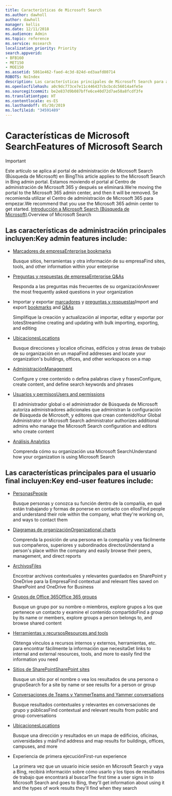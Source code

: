 ```yaml
---
title: Características de Microsoft Search
ms.author: dawholl
author: dawholl
manager: kellis
ms.date: 12/11/2018
ms.audience: Admin
ms.topic: reference
ms.service: mssearch
localization_priority: Priority
search.appverid:
- BFB160
- MET150
- MOE150
ms.assetid: 5861e462-faed-4c3d-824d-ed3aafd80714
ROBOTS: NoIndex
description: Las características principales de Microsoft Search para administradores y usuarios finales incluyen marcadores, preguntas y respuestas e información detallada de administración y datos
ms.openlocfilehash: a0c9dc773ce7e11c446437cbcbcdc56014a4fe5e
ms.sourcegitcommit: be2e837d9b087bffe6ce40d72d7ae58a8fcdf3fe
ms.translationtype: HT
ms.contentlocale: es-ES
ms.lasthandoff: 05/30/2019
ms.locfileid: "34591489"
---
```

# <a name="features-of-microsoft-search"></a><span data-ttu-id="93472-103">Características de Microsoft Search</span><span class="sxs-lookup"><span data-stu-id="93472-103">Features of Microsoft Search</span></span>

> [!IMPORTANT]
> <span data-ttu-id="93472-104">Este artículo se aplica al portal de administración de Microsoft Search (Búsqueda de Microsoft) en Bing</span><span class="sxs-lookup"><span data-stu-id="93472-104">This article applies to the Microsoft Search in Bing admin portal.</span></span> <span data-ttu-id="93472-105">Estamos moviendo el portal al Centro de administración de Microsoft 365 y después se eliminará.</span><span class="sxs-lookup"><span data-stu-id="93472-105">We’re moving the portal to the Microsoft 365 admin center, and then it will be removed.</span></span> <span data-ttu-id="93472-106">Se recomienda utilizar el Centro de administración de Microsoft 365 para empezar.</span><span class="sxs-lookup"><span data-stu-id="93472-106">We recommend that you use the Microsoft 365 admin center to get started.</span></span> <span data-ttu-id="93472-107">[Introducción a Microsoft Search (Búsqueda de Microsoft)](overview-microsoft-search.md).</span><span class="sxs-lookup"><span data-stu-id="93472-107">Overview of Microsoft Search</span></span>

## <a name="key-admin-features-include"></a><span data-ttu-id="93472-108">Las características de administración principales incluyen:</span><span class="sxs-lookup"><span data-stu-id="93472-108">Key admin features include:</span></span>

- [<span data-ttu-id="93472-109">Marcadores de empresa</span><span class="sxs-lookup"><span data-stu-id="93472-109">Enterprise bookmarks</span></span>](create-and-manage-bookmarks.md)
    
    <span data-ttu-id="93472-110">Busque sitios, herramientas y otra información de su empresa</span><span class="sxs-lookup"><span data-stu-id="93472-110">Find sites, tools, and other information within your enterprise</span></span>
    
- [<span data-ttu-id="93472-111">Preguntas y respuestas de empresa</span><span class="sxs-lookup"><span data-stu-id="93472-111">Enterprise Q&As</span></span>](create-and-manage-qas.md)
    
    <span data-ttu-id="93472-112">Responda a las preguntas más frecuentes de su organización</span><span class="sxs-lookup"><span data-stu-id="93472-112">Answer the most frequently asked questions in your organization</span></span>
    
- <span data-ttu-id="93472-113">Importar y exportar [marcadores](bulk-create-bookmarks.md) y [preguntas y respuestas](bulk-create-qas.md)</span><span class="sxs-lookup"><span data-stu-id="93472-113">Import and export [bookmarks](bulk-create-bookmarks.md) and [Q&As](bulk-create-qas.md)</span></span>
    
    <span data-ttu-id="93472-114">Simplifique la creación y actualización al importar, editar y exportar por lotes</span><span class="sxs-lookup"><span data-stu-id="93472-114">Streamline creating and updating with bulk importing, exporting, and editing</span></span>

- [<span data-ttu-id="93472-115">Ubicaciones</span><span class="sxs-lookup"><span data-stu-id="93472-115">Locations</span></span>](locations.md)
    
    <span data-ttu-id="93472-116">Busque direcciones y localice oficinas, edificios y otras áreas de trabajo de su organización en un mapa</span><span class="sxs-lookup"><span data-stu-id="93472-116">Find addresses and locate your organization's buildings, offices, and other workspaces on a map</span></span>
    
- [<span data-ttu-id="93472-117">Administración</span><span class="sxs-lookup"><span data-stu-id="93472-117">Management</span></span>](set-up-microsoft-search.md)
    
    <span data-ttu-id="93472-118">Configure y cree contenido o defina palabras clave y frases</span><span class="sxs-lookup"><span data-stu-id="93472-118">Configure, create content, and define search keywords and phrases</span></span>
    
- [<span data-ttu-id="93472-119">Usuarios y permisos</span><span class="sxs-lookup"><span data-stu-id="93472-119">Users and permissions</span></span>](add-users.md)
    
    <span data-ttu-id="93472-120">El administrador global o el administrador de Búsqueda de Microsoft autoriza administradores adicionales que administran la configuración de Búsqueda de Microsoft, y editores que crean contenido</span><span class="sxs-lookup"><span data-stu-id="93472-120">Your Global Administrator or Microsoft Search administrator authorizes additional admins who manage the Microsoft Search configuration and editors who create content</span></span>
    
- [<span data-ttu-id="93472-121">Análisis </span><span class="sxs-lookup"><span data-stu-id="93472-121">Analytics </span></span>](get-insights.md) 
    
    <span data-ttu-id="93472-122">Comprenda cómo su organización usa Microsoft Search</span><span class="sxs-lookup"><span data-stu-id="93472-122">Understand how your organization is using Microsoft Search</span></span> 
    
## <a name="key-end-user-features-include"></a><span data-ttu-id="93472-123">Las características principales para el usuario final incluyen:</span><span class="sxs-lookup"><span data-stu-id="93472-123">Key end-user features include:</span></span>

- [<span data-ttu-id="93472-124">Personas</span><span class="sxs-lookup"><span data-stu-id="93472-124">People</span></span>](use/find-people-and-groups.md)
    
    <span data-ttu-id="93472-125">Busque personas y conozca su función dentro de la compañía, en qué están trabajando y formas de ponerse en contacto con ellos</span><span class="sxs-lookup"><span data-stu-id="93472-125">Find people and understand their role within the company, what they're working on, and ways to contact them</span></span>
    
- [<span data-ttu-id="93472-126">Diagramas de organización</span><span class="sxs-lookup"><span data-stu-id="93472-126">Organizational charts</span></span>](use/find-people-and-groups.md)
    
    <span data-ttu-id="93472-127">Comprenda la posición de una persona en la compañía y vea fácilmente sus compañeros, superiores y subordinados directos</span><span class="sxs-lookup"><span data-stu-id="93472-127">Understand a person's place within the company and easily browse their peers, management, and direct reports</span></span>
    
- [<span data-ttu-id="93472-128">Archivos</span><span class="sxs-lookup"><span data-stu-id="93472-128">Files</span></span>](use/find-files.md)
    
    <span data-ttu-id="93472-129">Encontrar archivos contextuales y relevantes guardados en SharePoint y OneDrive para la Empresa</span><span class="sxs-lookup"><span data-stu-id="93472-129">Find contextual and relevant files saved on SharePoint and OneDrive for Business</span></span>
    
- [<span data-ttu-id="93472-130">Grupos de Office 365</span><span class="sxs-lookup"><span data-stu-id="93472-130">Office 365 groups</span></span>](use/find-people-and-groups.md)
    
    <span data-ttu-id="93472-131">Busque un grupo por su nombre o miembros, explore grupos a los que pertenece un contacto y examine el contenido compartido</span><span class="sxs-lookup"><span data-stu-id="93472-131">Find a group by its name or members, explore groups a person belongs to, and browse shared content</span></span>
    
- [<span data-ttu-id="93472-132">Herramientas y recursos</span><span class="sxs-lookup"><span data-stu-id="93472-132">Resources and tools</span></span>](use/find-resources-tools-and-more.md)
    
    <span data-ttu-id="93472-133">Obtenga vínculos a recursos internos y externos, herramientas, etc. para encontrar fácilmente la información que necesita</span><span class="sxs-lookup"><span data-stu-id="93472-133">Get links to internal and external resources, tools, and more to easily find the information you need</span></span>
    
- [<span data-ttu-id="93472-134">Sitios de SharePoint</span><span class="sxs-lookup"><span data-stu-id="93472-134">SharePoint sites</span></span>](use/find-sharepoint-sites.md)
    
    <span data-ttu-id="93472-135">Busque un sitio por el nombre o vea los resultados de una persona o grupo</span><span class="sxs-lookup"><span data-stu-id="93472-135">Search for a site by name or see results for a person or group</span></span>
    
- [<span data-ttu-id="93472-136">Conversaciones de Teams y Yammer</span><span class="sxs-lookup"><span data-stu-id="93472-136">Teams and Yammer conversations</span></span>](use/find-conversations.md)
    
    <span data-ttu-id="93472-137">Busque resultados contextuales y relevantes en conversaciones de grupo y públicas</span><span class="sxs-lookup"><span data-stu-id="93472-137">Find contextual and relevant results from public and group conversations</span></span>

- [<span data-ttu-id="93472-138">Ubicaciones</span><span class="sxs-lookup"><span data-stu-id="93472-138">Locations</span></span>](use/find-locations.md)
    
    <span data-ttu-id="93472-139">Busque una dirección y resultados en un mapa de edificios, oficinas, universidades y más</span><span class="sxs-lookup"><span data-stu-id="93472-139">Find address and map results for buildings, offices, campuses, and more</span></span>
    
- <span data-ttu-id="93472-140">Experiencia de primera ejecución</span><span class="sxs-lookup"><span data-stu-id="93472-140">First-run experience</span></span>
    
    <span data-ttu-id="93472-141">La primera vez que un usuario inicie sesión en Microsoft Search y vaya a Bing, recibirá información sobre cómo usarlo y los tipos de resultados de trabajo que encontrará al buscar</span><span class="sxs-lookup"><span data-stu-id="93472-141">The first time a user signs in to Microsoft Search and goes to Bing, they'll get information about using it and the types of work results they'll find when they search</span></span>